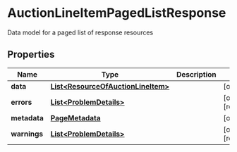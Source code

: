 

# AuctionLineItemPagedListResponse

Data model for a paged list of response resources

## Properties

| Name | Type | Description | Notes |
|------------ | ------------- | ------------- | -------------|
|**data** | [**List&lt;ResourceOfAuctionLineItem&gt;**](ResourceOfAuctionLineItem.md) |  |  [optional] |
|**errors** | [**List&lt;ProblemDetails&gt;**](ProblemDetails.md) |  |  [optional] [readonly] |
|**metadata** | [**PageMetadata**](PageMetadata.md) |  |  [optional] |
|**warnings** | [**List&lt;ProblemDetails&gt;**](ProblemDetails.md) |  |  [optional] [readonly] |



